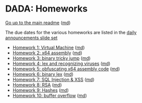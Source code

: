 DADA: Homeworks
===============

[Go up to the main readme](../readme.html) ([md](readme.md))

The due dates for the various homeworks are listed in the
[daily announcements slide set](../uva/daily-announcements.html#/)

- [Homework 1: Virtual Machine](hw1-vm.html) ([md](hw1-vm.md))
- [Homework 2: x64 assembly](hw2-x64.html) ([md](hw2-x64.md))
- [Homework 3: binary tricky jump](hw3-tricky.html) ([md](hw3-tricky.md))
- [Homework 4: lex and recognizing viruses](hw4-lex.html) ([md](hw4-lex.md))
- [Homework 5: obfuscating x64 assembly code](hw5-obfuscation.html) ([md](hw5-obfuscation.md))
- [Homework 6: binary lex](hw6-lex2.html) ([md](hw6-lex2.md))
- [Homework 7: SQL Injection & XSS](hw7-sql-xss.html) ([md](hw7-sql-xss.md))
- [Homework 8: RSA](hw8-rsa.html) ([md](hw8-rsa.md))
- [Homework 9: Hashes](hw9-hashes.html) ([md](hw9-hashes.md))
- [Homework 10: buffer overflow](hw10-buffer-overflow.html) ([md](hw10-buffer-overflow.md))

